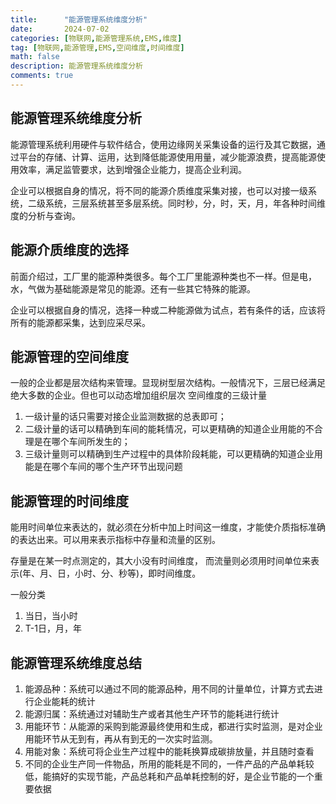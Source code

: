 ```yaml
---
title:      "能源管理系统维度分析"
date:       2024-07-02
categories: [物联网,能源管理系统,EMS,维度]
tag: [物联网,能源管理,EMS,空间维度,时间维度]
math: false
description: 能源管理系统维度分析
comments: true
---
```


## 能源管理系统维度分析

能源管理系统利用硬件与软件结合，使用边缘网关采集设备的运行及其它数据，通过平台的存储、计算、运用，达到降低能源使用用量，减少能源浪费，提高能源使用效率，满足监管要求，达到增强企业能力，提高企业利润。

企业可以根据自身的情况，将不同的能源介质维度采集对接，也可以对接一级系统，二级系统，三层系统甚至多层系统。同时秒，分，时，天，月，年各种时间维度的分析与查询。

## 能源介质维度的选择

前面介绍过，工厂里的能源种类很多。每个工厂里能源种类也不一样。但是电，水，气做为基础能源是常见的能源。还有一些其它特殊的能源。

企业可以根据自身的情况，选择一种或二种能源做为试点，若有条件的话，应该将所有的能源都采集，达到应采尽采。

## 能源管理的空间维度
一般的企业都是层次结构来管理。显现树型层次结构。一般情况下，三层已经满足绝大多数的企业。但也可以动态增加组织层次
空间维度的三级计量
1. 一级计量的话只需要对接企业监测数据的总表即可；
2. 二级计量的话可以精确到车间的能耗情况，可以更精确的知道企业用能的不合理是在哪个车间所发生的；
3. 三级计量则可以精确到生产过程中的具体阶段耗能，可以更精确的知道企业用能是在哪个车间的哪个生产环节出现问题

## 能源管理的时间维度
能用时间单位来表达的，就必须在分析中加上时间这一维度，才能使介质指标准确的表达出来。可以用来表示指标中存量和流量的区别。

存量是在某一时点测定的，其大小没有时间维度，
而流量则必须用时间单位来表示(年、月、日，小时、分、秒等)，即时间维度。

一般分类 
1. 当日，当小时
2. T-1日，月，年

## 能源管理系统维度总结
1. 能源品种：系统可以通过不同的能源品种，用不同的计量单位，计算方式去进行企业能耗的统计
2. 能源归属：系统通过对辅助生产或者其他生产环节的能耗进行统计
3. 用能环节：从能源的采购到能源最终使用和生成，都进行实时监测，是对企业用能环节从无到有，再从有到无的一次实时监测。
4. 用能对象：系统可将企业生产过程中的能耗换算成碳排放量，并且随时查看
5. 不同的企业生产同一件物品，所用的能耗是不同的，一件产品的产品单耗较低，能搞好的实现节能，产品总耗和产品单耗控制的好，是企业节能的一个重要依据

